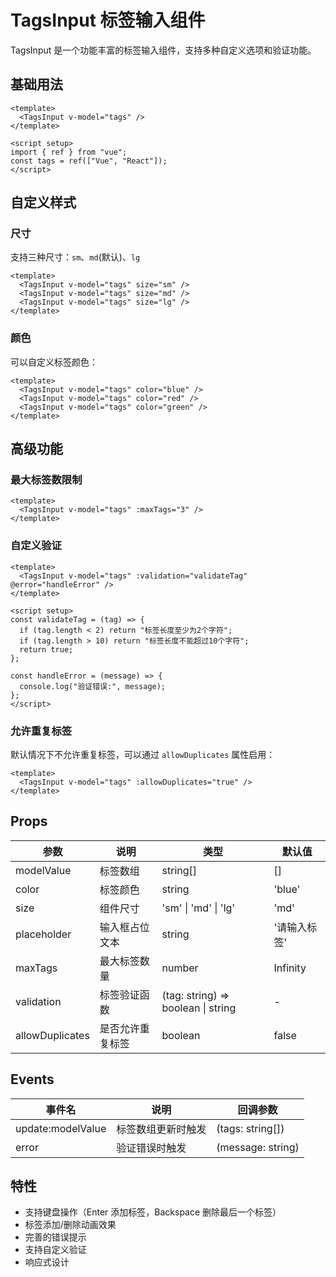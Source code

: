 # TagsInput 标签输入组件

TagsInput 是一个功能丰富的标签输入组件，支持多种自定义选项和验证功能。

## 基础用法

```vue
<template>
  <TagsInput v-model="tags" />
</template>

<script setup>
import { ref } from "vue";
const tags = ref(["Vue", "React"]);
</script>
```

## 自定义样式

### 尺寸

支持三种尺寸：`sm`、`md`(默认)、`lg`

```vue
<template>
  <TagsInput v-model="tags" size="sm" />
  <TagsInput v-model="tags" size="md" />
  <TagsInput v-model="tags" size="lg" />
</template>
```

### 颜色

可以自定义标签颜色：

```vue
<template>
  <TagsInput v-model="tags" color="blue" />
  <TagsInput v-model="tags" color="red" />
  <TagsInput v-model="tags" color="green" />
</template>
```

## 高级功能

### 最大标签数限制

```vue
<template>
  <TagsInput v-model="tags" :maxTags="3" />
</template>
```

### 自定义验证

```vue
<template>
  <TagsInput v-model="tags" :validation="validateTag" @error="handleError" />
</template>

<script setup>
const validateTag = (tag) => {
  if (tag.length < 2) return "标签长度至少为2个字符";
  if (tag.length > 10) return "标签长度不能超过10个字符";
  return true;
};

const handleError = (message) => {
  console.log("验证错误:", message);
};
</script>
```

### 允许重复标签

默认情况下不允许重复标签，可以通过 `allowDuplicates` 属性启用：

```vue
<template>
  <TagsInput v-model="tags" :allowDuplicates="true" />
</template>
```

## Props

| 参数            | 说明             | 类型                               | 默认值       |
| --------------- | ---------------- | ---------------------------------- | ------------ |
| modelValue      | 标签数组         | string[]                           | []           |
| color           | 标签颜色         | string                             | 'blue'       |
| size            | 组件尺寸         | 'sm' \| 'md' \| 'lg'               | 'md'         |
| placeholder     | 输入框占位文本   | string                             | '请输入标签' |
| maxTags         | 最大标签数量     | number                             | Infinity     |
| validation      | 标签验证函数     | (tag: string) => boolean \| string | -            |
| allowDuplicates | 是否允许重复标签 | boolean                            | false        |

## Events

| 事件名            | 说明               | 回调参数          |
| ----------------- | ------------------ | ----------------- |
| update:modelValue | 标签数组更新时触发 | (tags: string[])  |
| error             | 验证错误时触发     | (message: string) |

## 特性

- 支持键盘操作（Enter 添加标签，Backspace 删除最后一个标签）
- 标签添加/删除动画效果
- 完善的错误提示
- 支持自定义验证
- 响应式设计
